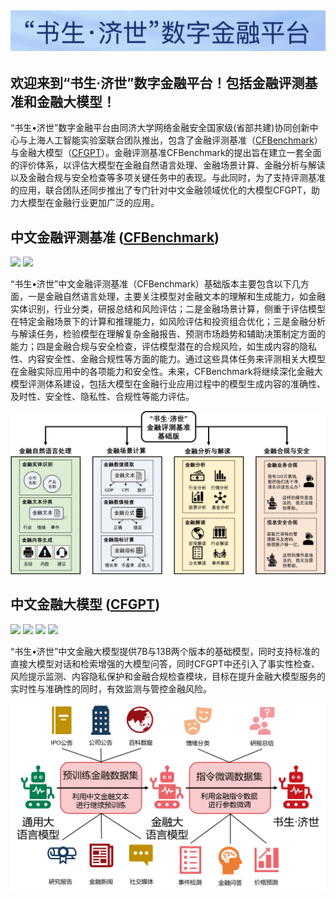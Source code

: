 ![banner](https://github.com/TongjiFinLab/.github/blob/main/profile/img/banner.jpg)
---
**欢迎来到“书生·济世”数字金融平台！包括金融评测基准和金融大模型！**
---

“书生•济世”数字金融平台由同济大学网络金融安全国家级(省部共建)协同创新中心与上海人工智能实验室联合团队推出，包含了金融评测基准（[CFBenchmark](https://github.com/TongjiFinLab/CFBenchmark)）与金融大模型（[CFGPT](https://github.com/TongjiFinLab/CFGPT)）。金融评测基准CFBenchmark的提出旨在建立一套全面的评价体系，以评估大模型在金融自然语言处理、金融场景计算、金融分析与解读以及金融合规与安全检查等多项关键任务中的表现。与此同时，为了支持评测基准的应用，联合团队还同步推出了专门针对中文金融领域优化的大模型CFGPT，助力大模型在金融行业更加广泛的应用。

## 中文金融评测基准 ([CFBenchmark](https://github.com/TongjiFinLab/CFBenchmark))
<a href='https://arxiv.org/abs/2311.05812'><img src='https://img.shields.io/badge/Paper-ArXiv-C71585'></a> <a href=''><img src='https://img.shields.io/badge/%F0%9F%A4%97%20Hugging Face-CFBenchmark-red'></a> 

“书生•济世”中文金融评测基准（CFBenchmark）基础版本主要包含以下几方面，一是金融自然语言处理，主要关注模型对金融文本的理解和生成能力，如金融实体识别，行业分类，研报总结和风险评估；二是金融场景计算，侧重于评估模型在特定金融场景下的计算和推理能力，如风险评估和投资组合优化；三是金融分析与解读任务，检验模型在理解复杂金融报告、预测市场趋势和辅助决策制定方面的能力；四是金融合规与安全检查，评估模型潜在的合规风险，如生成内容的隐私性、内容安全性、金融合规性等方面的能力。通过这些具体任务来评测相关大模型在金融实际应用中的各项能力和安全性。未来，CFBenchmark将继续深化金融大模型评测体系建设，包括大模型在金融行业应用过程中的模型生成内容的准确性、及时性、安全性、隐私性、合规性等能力评估。

![CFBenchmark](https://github.com/TongjiFinLab/.github/blob/main/profile/img/CFBenchmark.png)

## 中文金融大模型 ([CFGPT](https://github.com/TongjiFinLab/CFGPT))
<a href='https://arxiv.org/abs/2309.10654'><img src='https://img.shields.io/badge/Paper-ArXiv-C71585'></a> <a href='https://huggingface.co/TongjiFinLab/CFGPT1-pt-7B'><img src='https://img.shields.io/badge/%F0%9F%A4%97%20Hugging Face-CFGPT(pt)-red'></a> <a href='https://huggingface.co/TongjiFinLab/CFGPT1-sft-7B-LoRA'><img src='https://img.shields.io/badge/%F0%9F%A4%97%20Hugging Face-CFGPT(sft%20LoRA)-red'></a> <a href='https://huggingface.co/TongjiFinLab/CFGPT1-sft-7B-Full'><img src='https://img.shields.io/badge/%F0%9F%A4%97%20Hugging Face-CFGPT(sft%20Full)-red'></a> 

“书生•济世”中文金融大模型提供7B与13B两个版本的基础模型，同时支持标准的直接大模型对话和检索增强的大模型问答，同时CFGPT中还引入了事实性检查、风险提示监测、内容隐私保护和金融合规检查模块，目标在提升金融大模型服务的实时性与准确性的同时，有效监测与管控金融风险。

![CFGPT](https://github.com/TongjiFinLab/.github/blob/main/profile/img/CFGPT.png)





